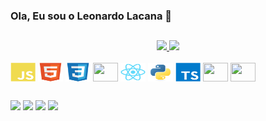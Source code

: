 ### Ola, Eu sou o Leonardo Lacana 👋

##

<div align="center">
  <a href="https://github.com/LeoLacana">
    <img height="165em" src="https://github-readme-stats.vercel.app/api?username=LeoLacana&count_private=true&include_all_commits=true&show_icons=true&theme=dracula&hide_border=false&show_owner=true"/>
    <img height="165em" src="https://github-readme-stats.vercel.app/api/top-langs/?username=LeoLacana&theme=dracula&hide_border=false&&layout=compact"/>
  </a>
</div>

<div style="display: inline_block"><br>
  <img align="center" height="30" width="40" src="https://raw.githubusercontent.com/devicons/devicon/master/icons/javascript/javascript-plain.svg">
  <img align="center" height="30" width="40" src="https://raw.githubusercontent.com/devicons/devicon/master/icons/html5/html5-original.svg">
  <img align="center" height="30" width="40" src="https://raw.githubusercontent.com/devicons/devicon/master/icons/css3/css3-original.svg">
  <img align="center" height="30" width="40" src="https://cdn.jsdelivr.net/gh/devicons/devicon/icons/nodejs/nodejs-plain-wordmark.svg">
  <img align="center" height="30" width="40" src="https://raw.githubusercontent.com/devicons/devicon/master/icons/react/react-original.svg">
  <img align="center" height="30" width="40" src="https://raw.githubusercontent.com/devicons/devicon/master/icons/python/python-original.svg">
  <img align="center" Rafa-Ts" height="30" width="40" src="https://raw.githubusercontent.com/devicons/devicon/master/icons/typescript/typescript-plain.svg">
  <img align="center" height="30" width="40" src="https://cdn.jsdelivr.net/gh/devicons/devicon/icons/mysql/mysql-original-wordmark.svg">
  <img align="center" height="30" width="40" src="https://cdn.jsdelivr.net/gh/devicons/devicon/icons/mongodb/mongodb-original-wordmark.svg">
</div>
                                                                                                                                           
##
                                                                                                                                           
<div>          
  <link href="https://wa.me/qr/MHY2BY3234QSG1">
      <img src="https://img.shields.io/badge/WhatsApp-25D366?style=for-the-badge&logo=whatsapp&logoColor=white">
  </link>
  <link href="wilson17414@gmail.com">
      <img src="https://img.shields.io/badge/Gmail-D14836?style=for-the-badge&logo=gmail&logoColor=white">
  </link>
  <link href="https://www.linkedin.com/in/leonardolacana/">
      <img src="https://img.shields.io/badge/LinkedIn-0077B5?style=for-the-badge&logo=linkedin&logoColor=white">
  </link>
  <link href="https://github.com/LeoLacana">
      <img src="https://img.shields.io/badge/GitHub-100000?style=for-the-badge&logo=github&logoColor=whitegit">
  </link>
</div>
